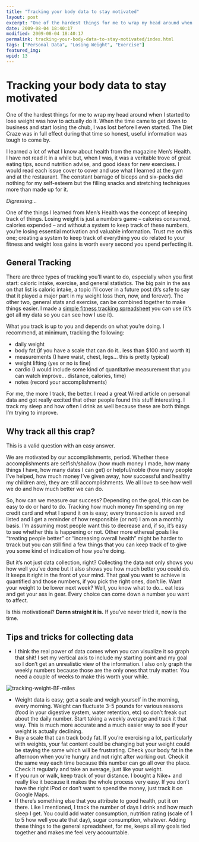 ```yaml
---
title: "Tracking your body data to stay motivated"
layout: post
excerpt: "One of the hardest things for me to wrap my head around when I started to lose weight was how to actually do it. When the time came to get down to business and start losing the chub, I was lost before I even started."
date: 2009-08-04 18:40:17
modified: 2009-08-04 18:40:17
permalink: tracking-your-body-data-to-stay-motivated/index.html
tags: ["Personal Data", "Losing Weight", "Exercise"]
featured_img:
wpid: 13
---
```


# Tracking your body data to stay motivated

One of the hardest things for me to wrap my head around when I started to lose weight was how to actually do it. When the time came to get down to business and start losing the chub, I was lost before I even started. The Diet Craze was in full effect during that time so honest, useful information was tough to come by.

I learned a lot of what I know about health from the magazine Men’s Health. I have not read it in a while but, when I was, it was a veritable trove of great eating tips, sound nutrition advise, and good ideas for new exercises. I would read each issue cover to cover and use what I learned at the gym and at the restaurant. The constant barrage of biceps and six-packs did nothing for my self-esteem but the filling snacks and stretching techniques more than made up for it.

*Digressing…*

One of the things I learned from Men’s Health was the concept of keeping track of things. Losing weight is just a numbers game – calories consumed, calories expended – and without a system to keep track of these numbers, you’re losing essential motivation and valuable information. Trust me on this one; creating a system to keep track of everything you do related to your fitness and weight loss gains is worth every second you spend perfecting it.

General Tracking
----------------

There are three types of tracking you’ll want to do, especially when you first start: caloric intake, exercise, and general statistics. The big pain in the ass on that list is caloric intake, a topic I’ll cover in a future post (it’s safe to say that it played a major part in my weight loss then, now, and forever). The other two, general stats and exercise, can be combined together to make things easier. I made a [simple fitness tracking spreadsheet](https://www.dropbox.com/s/m4pcddvtgdk3sv3/fitness_tracking.xls?dl=0) you can use (it’s got all my data so you can see how I use it).

What you track is up to you and depends on what you’re doing. I recommend, at minimum, tracking the following:

- daily weight
- body fat (if you have a scale that can do it.. less than $100 and worth it)
- measurements (I have waist, chest, legs… this is pretty typical)
- weight lifting (yes or no is fine)
- cardio (I would include some kind of quantitative measurement that you can watch improve… distance, calories, time)
- notes (record your accomplishments)

For me, the more I track, the better. I read a great Wired article on personal data and got really excited that other people found this stuff interesting. I track my sleep and how often I drink as well because these are both things I’m trying to improve.

Why track all this crap?
------------------------

This is a valid question with an easy answer.

We are motivated by our accomplishments, period. Whether these accomplishments are selfish/shallow (how much money I made, how many things I have, how many dates I can get) or helpful/noble (how many people I’ve helped, how much money I’ve given away, how successful and healthy my children are), they are still accomplishments. We all love to see how well we do and how much better we can do.

So, how can we measure our success? Depending on the goal, this can be easy to do or hard to do. Tracking how much money I’m spending on my credit card and what I spend it on is easy; every transaction is saved and listed and I get a reminder of how responsible (or not) I am on a monthly basis. I’m assuming most people want this to decrease and, if so, it’s easy to see whether this is happening or not. Other more ethereal goals like “treating people better” or “increasing overall health” might be harder to trrack but you can still find a few things that you can keep track of to give you some kind of indication of how you’re doing.

But it’s not just data collection, right? Collecting the data not only shows you how well you’ve done but it also shows you how much better you could do. It keeps it right in the front of your mind. That goal you want to achieve is quantified and those numbers, if you pick the right ones, don’t lie. Want your weight to be lower next week? Well, you know what to do… eat less and get your ass in gear. Every choice can come down a number you want to affect.

Is this motivational? **Damn straight it is.** If you’ve never tried it, now is the time.

Tips and tricks for collecting data
-----------------------------------

- I think the real power of data comes when you can visualize it so graph that shit! I set my vertical axis to include my starting point and my goal so I don’t get an unrealistic view of the information. I also only graph the weekly numbers because those are the only ones that truly matter. You need a couple of weeks to make this worth your while.

![tracking-weight-BF-miles](/_images/2009/08/tracking-weight-bf-miles.jpg "tracking-weight-BF-miles")

- Weight data is easy; get a scale and weigh yourself in the morning, every morning. Weight can fluctuate 3-5 pounds for various reasons (food in your digestive system, water retention, etc) so don’t freak out about the daily number. Start taking a weekly average and track it that way. This is much more accurate and a much easier way to see if your weight is actually declining.
- Buy a scale that can track body fat. If you’re exercising a lot, particularly with weights, your fat content could be changing but your weight could be staying the same which will be frustrating. Check your body fat in the afternoon when you’re hungry and not right after working out. Check it the same way each time because this number can go all over the place. Check it regularly and take an average, just like your weight.
- If you run or walk, keep track of your distance. I bought a Nike+ and really like it because it makes the whole process very easy. If you don’t have the right iPod or don’t want to spend the money, just track it on Google Maps.
- If there’s something else that you attribute to good health, put it on there. Like I mentioned, I track the number of days I drink and how much sleep I get. You could add water consumption, nutrition rating (scale of 1 to 5 how well you ate that day), sugar consumption, whatever. Adding these things to the general spreadsheet, for me, keeps all my goals tied together and makes me feel very accountable.
